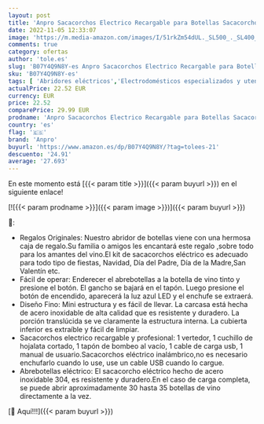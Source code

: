 ```yaml
---
layout: post
title: 'Anpro Sacacorchos Electrico Recargable para Botellas Sacacorchos Profesional Automático de Vino Abridor de Botellas Electrico Kit Regalo de Vinos para Navidad'
date: 2022-11-05 12:33:07
image: 'https://m.media-amazon.com/images/I/51rkZm54dUL._SL500_._SL400_.jpg'
comments: true
category: ofertas
author: 'tole.es'
slug: 'B07Y4Q9N8Y-es Anpro Sacacorchos Electrico Recargable para Botellas...'
sku: 'B07Y4Q9N8Y-es'
tags: [ 'Abridores eléctricos','Electrodomésticos especializados y utensilios eléctricos','Hogar y cocina','Pequeño electrodoméstico','anpro','navidad','🇪🇸', ]
actualPrice: 22.52 EUR
currency: EUR
price: 22.52
comparePrice: 29.99 EUR
prodname: 'Anpro Sacacorchos Electrico Recargable para Botellas Sacacorchos Profesional Automático de Vino Abridor de Botellas Electrico Kit Regalo de Vinos para Navidad'
country: 'es'
flag: '🇪🇸'
brand: 'Anpro'
buyurl: 'https://www.amazon.es/dp/B07Y4Q9N8Y/?tag=tolees-21'
descuento: '24.91'
average: '27.693'
---
```


En este momento está [{{< param title >}}]({{< param buyurl >}}) en el siguiente enlace!

[![{{< param prodname >}}]({{< param image >}})]({{< param buyurl >}})

🔎:

- Regalos Originales: Nuestro abridor de botellas viene con una hermosa caja de regalo.Su familia o amigos les encantará este regalo ,sobre todo para los amantes del vino.El kit de sacacorchos eléctrico es adecuado para todo tipo de fiestas, Navidad, Día del Padre, Día de la Madre,San Valentín etc.
- Fácil de operar: Enderecer el abrebotellas a la botella de vino tinto y presione el botón. El gancho se bajará en el tapón. Luego presione el botón de encendido, aparecerá la luz azul LED y el enchufe se extraerá.
- Diseño Fino: Mini estructura y es fácil de llevar. La carcasa está hecha de acero inoxidable de alta calidad que es resistente y duradero. La porción translúcida se ve claramente la estructura interna. La cubierta inferior es extraíble y fácil de limpiar.
- Sacacorchos electrico recargable y profesional: 1 vertedor, 1 cuchillo de hojalata cortado, 1 tapón de bombeo al vacío, 1 cable de carga usb, 1 manual de usuario.Sacacorchos eléctrico inalámbrico,no es necesario enchufarlo cuando lo use, use un cable USB cuando lo cargue.
- Abrebotellas eléctrico: El sacacorcho eléctrico hecho de acero inoxidable 304, es resistente y duradero.En el caso de carga completa, se puede abrir aproximadamente 30 hasta 35 botellas de vino directamente a la vez.

[🛒 Aquí!!!]({{< param buyurl >}})

